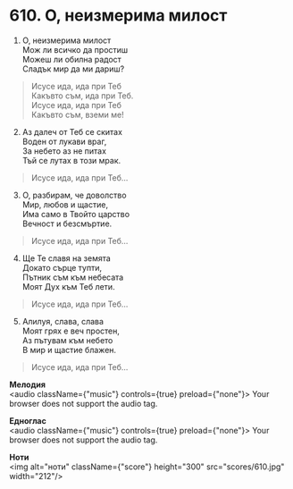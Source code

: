 # 610. О, неизмерима милост

1. О, неизмерима милост  
Мож ли всичко да простиш  
Можеш ли обилна радост  
Сладък мир да ми дариш?  

> Исусе ида, ида при Теб  
> Какъвто съм, ида при Теб.  
> Исусе ида, ида при Теб  
> Какъвто съм, вземи ме!

2. Аз далеч от Теб се скитах  
Воден от лукави враг,  
За небето аз не питах  
Тъй се лутах в този мрак.  

> Исусе ида, ида при Теб...  

3. О, разбирам, че доволство  
Мир, любов и щастие,  
Има само в Твойто царство  
Вечност и безсмъртие.  

> Исусе ида, ида при Теб...  

4. Ще Те славя на земята  
Докато сърце тупти,  
Пътник съм към небесата  
Моят Дух към Теб лети.  

> Исусе ида, ида при Теб...  

5. Алилуя, слава, слава  
Моят грях е веч простен,  
Аз пътувам към небето  
В мир и щастие блажен.  

> Исусе ида, ида при Теб...

**Мелодия**  
<audio className={"music"} controls={true} preload={"none"}>
    <source src="mp3/610.mp3" type="audio/mpeg"/>
    Your browser does not support the audio tag.
</audio>

**Едноглас**  
<audio className={"music"} controls={true} preload={"none"}>
    <source src="transp/610.mp3" type="audio/mpeg"/>
    Your browser does not support the audio tag.
</audio>

**Ноти**  
<img alt="ноти" className={"score"} height="300" src="scores/610.jpg" width="212"/>
